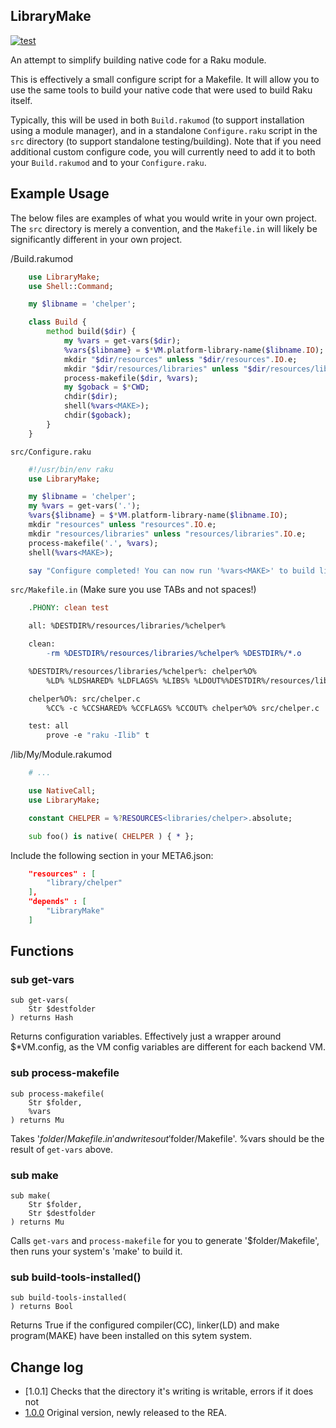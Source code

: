LibraryMake
------------------

[![test](https://github.com/retupmoca/P6-LibraryMake/actions/workflows/test.yml/badge.svg)](https://github.com/retupmoca/P6-LibraryMake/actions/workflows/test.yml)

An attempt to simplify building native code for a Raku module.

This is effectively a small configure script for a Makefile. It will allow you to
use the same tools to build your native code that were used to build Raku itself.

Typically, this will be used in both `Build.rakumod` (to support installation using a
module manager), and in a standalone `Configure.raku` script in the `src` directory
(to support standalone testing/building). Note that if you need additional
custom configure code, you will currently need to add it to both your `Build.rakumod`
and to your `Configure.raku`.

Example Usage
-------------


The below files are examples of what you would write in your own project.
The `src` directory is merely a convention, and the `Makefile.in` will likely be
significantly different in your own project.

/Build.rakumod

```raku
    use LibraryMake;
    use Shell::Command;

    my $libname = 'chelper';

    class Build {
        method build($dir) {
            my %vars = get-vars($dir);
            %vars{$libname} = $*VM.platform-library-name($libname.IO);
            mkdir "$dir/resources" unless "$dir/resources".IO.e;
            mkdir "$dir/resources/libraries" unless "$dir/resources/libraries".IO.e;
            process-makefile($dir, %vars);
            my $goback = $*CWD;
            chdir($dir);
            shell(%vars<MAKE>);
            chdir($goback);
        }
    }
```

 `src/Configure.raku`

```raku
    #!/usr/bin/env raku
    use LibraryMake;

    my $libname = 'chelper';
    my %vars = get-vars('.');
    %vars{$libname} = $*VM.platform-library-name($libname.IO);
    mkdir "resources" unless "resources".IO.e;
    mkdir "resources/libraries" unless "resources/libraries".IO.e;
    process-makefile('.', %vars);
    shell(%vars<MAKE>);

    say "Configure completed! You can now run '%vars<MAKE>' to build lib$libname.";
```

`src/Makefile.in` (Make sure you use TABs and not spaces!)

```Makefile
    .PHONY: clean test

    all: %DESTDIR%/resources/libraries/%chelper%

    clean:
        -rm %DESTDIR%/resources/libraries/%chelper% %DESTDIR%/*.o

    %DESTDIR%/resources/libraries/%chelper%: chelper%O%
        %LD% %LDSHARED% %LDFLAGS% %LIBS% %LDOUT%%DESTDIR%/resources/libraries/%chelper% chelper%O%

    chelper%O%: src/chelper.c
        %CC% -c %CCSHARED% %CCFLAGS% %CCOUT% chelper%O% src/chelper.c

    test: all
        prove -e "raku -Ilib" t
```

/lib/My/Module.rakumod

```raku
    # ...

    use NativeCall;
    use LibraryMake;

    constant CHELPER = %?RESOURCES<libraries/chelper>.absolute;

    sub foo() is native( CHELPER ) { * };
```

Include the following section in your META6.json:


```JSON
    "resources" : [
        "library/chelper"
    ],
    "depends" : [
        "LibraryMake"
    ]
```

Functions
---------

### sub get-vars

```
sub get-vars(
    Str $destfolder
) returns Hash
```

Returns configuration variables. Effectively just a wrapper around $*VM.config, as the VM config variables are different for each backend VM.

### sub process-makefile

```
sub process-makefile(
    Str $folder, 
    %vars
) returns Mu
```

Takes '$folder/Makefile.in' and writes out '$folder/Makefile'. %vars should be the result of `get-vars` above.

### sub make

```
sub make(
    Str $folder, 
    Str $destfolder
) returns Mu
```

Calls `get-vars` and `process-makefile` for you to generate '$folder/Makefile', then runs your system's 'make' to build it.


### sub build-tools-installed()
```
sub build-tools-installed(
) returns Bool
```

Returns True if the configured compiler(CC), linker(LD) and make program(MAKE) have been installed on this sytem system.

## Change log

* [1.0.1] Checks that the directory it's writing is writable, errors if it
 does not
* [1.0.0](https://github.com/retupmoca/P6-LibraryMake/releases/tag/v1.0.0
) Original version, newly released to the REA.
